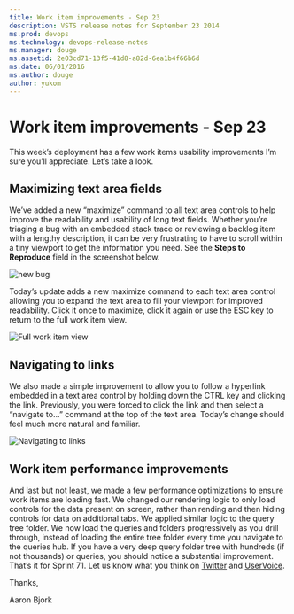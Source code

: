 ```yaml
---
title: Work item improvements - Sep 23
description: VSTS release notes for September 23 2014
ms.prod: devops
ms.technology: devops-release-notes
ms.manager: douge
ms.assetid: 2e03cd71-13f5-41d8-a82d-6ea1b4f66b6d
ms.date: 06/01/2016
ms.author: douge
author: yukom
---
```


# Work item improvements - Sep 23

This week’s deployment has a few work items usability improvements I’m sure you’ll appreciate. Let’s take a look.

## Maximizing text area fields

We’ve added a new “maximize” command to all text area controls to help improve the readability and usability of long text fields. Whether you’re triaging a bug with an embedded stack trace or reviewing a backlog item with a lengthy description, it can be very frustrating to have to scroll within a tiny viewport to get the information you need. See the **Steps to Reproduce** field in the screenshot below.

![new bug](_img/9_23_01.png)

Today’s update adds a new maximize command to each text area control allowing you to expand the text area to fill your viewport for improved readability. Click it once to maximize, click it again or use the ESC key to return to the full work item view.

![Full work item view](_img/9_23_02.png)

## Navigating to links

We also made a simple improvement to allow you to follow a hyperlink embedded in a text area control by holding down the CTRL key and clicking the link.  Previously, you were forced to click the link and then select a “navigate to…” command at the top of the text area. Today’s change should feel much more natural and familiar.

![Navigating to links](_img/9_23_03.png)

## Work item performance improvements

And last but not least, we made a few performance optimizations to ensure work items are loading fast. We changed our rendering logic to only load controls for the data present on screen, rather than rending and then hiding controls for data on additional tabs. We applied similar logic to the query tree folder. We now load the queries and folders progressively as you drill through, instead of loading the entire tree folder every time you navigate to the queries hub. If you have a very deep query folder tree with hundreds (if not thousands) or queries, you should notice a substantial improvement. That’s it for Sprint 71. Let us know what you think on [Twitter](https://twitter.com/VisualStudio) and [UserVoice](https://visualstudio.uservoice.com/forums/330519-vso).

Thanks,

Aaron Bjork